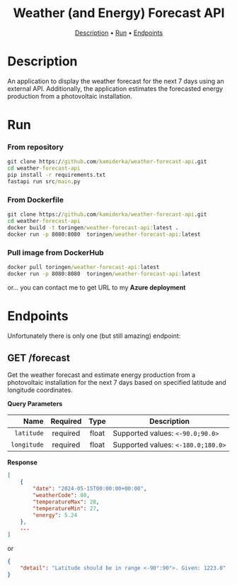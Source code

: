 <h1 align="center">
Weather (and Energy) Forecast API
</h1>

<p align="center">
  <a href="#description">Description</a> •
  <a href="#run">Run</a> •
  <a href="#endpoints">Endpoints</a>  
</p>

# Description 
An application to display the weather forecast for the next 7 days using an external API. Additionally, the application estimates the forecasted energy production from a photovoltaic installation.

# Run 
### From repository
```cmd
git clone https://github.com/kamiderka/weather-forecast-api.git
cd weather-forecast-api
pip install -r requirements.txt
fastapi run src/main.py
```
### From Dockerfile
```cmd
git clone https://github.com/kamiderka/weather-forecast-api.git
cd weather-forecast-api
docker build -t toringen/weather-forecast-api:latest .
docker run -p 8080:8080  toringen/weather-forecast-api:latest
```

### Pull image from DockerHub
```cmd
docker pull toringen/weather-forecast-api:latest
docker run -p 8080:8080  toringen/weather-forecast-api:latest
```
or...
you can contact me to get URL to my **Azure deployment**

# Endpoints
Unfortunately there is only one (but still amazing) endpoint:  

## GET /forecast
Get the weather forecast and estimate energy production from a photovoltaic installation for the next 7 days based on specified latitude and longitude coordinates.

**Query Parameters**

|          Name | Required |  Type   | Description                                                                                                                                                           |
| -------------:|:--------:|:-------:| --------------------------------------------------------------------------------------------------------------------------------------------------------------------- |
|     `latitude` | required | float  | Supported values: `<-90.0;90.0>`                                                                                                                                           |
|     `longitude` | required | float  | Supported values: `<-180.0;180.0>`                                                                                                                                           |

**Response**
```json
[
    {
        "date": "2024-05-15T00:00:00+00:00",
        "weatherCode": 80,
        "temperatureMax": 28,
        "temperatureMin": 27,
        "energy": 5.24
    },
    ...
]
```
or
```json
{
    "detail": "Latitude should be in range <-90°:90°>. Given: 1223.0"
}
```
